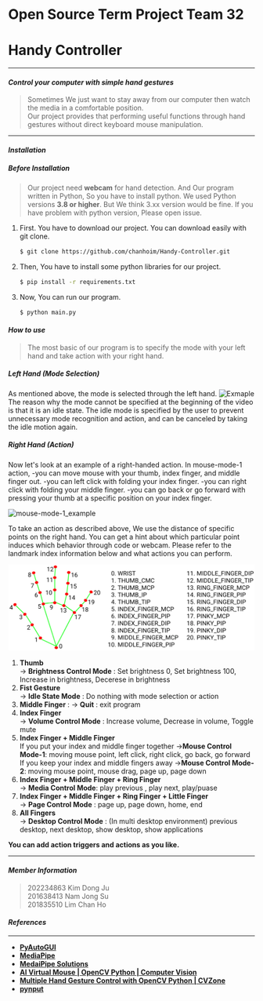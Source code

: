 # **Open Source Term Project Team 32**

# **Handy Controller**
--------------------------------------------------
#### ***Control your computer with simple hand gestures***
> Sometimes We just want to stay away from our computer then watch the media in a comfortable position.  
> Our project provides that performing useful functions through hand gestures without direct keyboard mouse manipulation.

--------------------------------------------------
#### ***Installation***

##### Before Installation  
> Our project need **webcam** for hand detection. 
And Our program written in Python, So you have to install python. We used Python versions **3.8 or higher**. But We think 3.xx version would be fine.
If you have problem with python version, Please open issue. 
1. First. You have to download our project. You can download easily with git clone.
   ```sh
   $ git clone https://github.com/chanhoim/Handy-Controller.git
   ```
2. Then, You have to install some python libraries for our project. 
   ```sh
   $ pip install -r requirements.txt 
    ```
3. Now, You can run our program.
   ```sh
   $ python main.py
   ```




#### ***How to use***

>The most basic of our program is to specify the mode with your left hand and take action with your right hand. 


##### Left Hand (Mode Selection)
As mentioned above, the mode is selected through the left hand. 
![Exmaple](https://user-images.githubusercontent.com/101717041/207253397-e8b652c8-3e37-4fda-99bf-f8d8baa5ed73.gif)
The reason why the mode cannot be specified at the beginning of the video is that it is an idle state. The idle mode is specified by the user to prevent unnecessary mode recognition and action, and can be canceled by taking the idle motion again.  

##### Right Hand (Action)
Now let's look at an example of a right-handed action. In mouse-mode-1 action, 
-you can move mouse with your thumb, index finger, and middle finger out.
-you can left click with folding your index finger.
-you can right click with folding your middle finger.
-you can go back or go forward with pressing your thumb at a specific position on your index finger.

![mouse-mode-1_example](https://user-images.githubusercontent.com/101717041/207259502-1bb6c5aa-9e8c-4094-b2d7-ea5b80882ba2.gif)

To take an action as described above, We use the distance of specific points on the right hand.
You can get a hint about which particular point induces which behavior through code or webcam.
Please refer to the landmark index information below and what actions you can perform.
 

![Hand_Landmarks](https://github.com/chanhoim/Handy-Controller/blob/dev_KKDDJJ/hand_landmarks.png?raw=true)



1. **Thumb**  
-> **Brightness Control Mode**  : Set brightness 0, Set brightness 100, Increase in brightness, Decerese in brightness
2. **Fist Gesture**  
-> **Idle State Mode** : Do nothing with mode selection or action  
3. **Middle Finger**  : 
-> **Quit**  : exit program 
4. **Index Finger**  
-> **Volume Control Mode**  : Increase volume, Decrease in volume, Toggle mute
5. **Index Finger + Middle Finger**  
If you put your index and middle finger together
->**Mouse Control Mode-1**: moving mouse point, left click, right click, go back, go forward
If you keep your index and middle fingers away
->**Mouse Control Mode-2**: moving mouse point, mouse drag, page up, page down
6. **Index Finger + Middle Finger + Ring Finger**  
-> **Media Control Mode**: play previous , play next, play/puase
7. **Index Finger + Middle Finger + Ring Finger + Little Finger**  
-> **Page Control Mode**  : page up, page down, home, end
8. **All Fingers**  
-> **Desktop Control Mode**  : (In multi desktop environment) previous desktop, next desktop, show desktop, show applications

**You can add action triggers and actions as you like.**

--------------------------------------------------

#### ***Member Information***

> 202234863 Kim Dong Ju  
> 201638413 Nam Jong Su  
> 201835510 Lim Chan Ho  

#### ***References***  
--------------------------------------------------
-  **[PyAutoGUI](https://pyautogui.readthedocs.io/en/latest/)**
- **[MediaPipe](https://google.github.io/mediapipe/)**
- **[MedaiPipe Solutions](https://mediapipe.dev/)**
- **[AI Virtual Mouse | OpenCV Python | Computer Vision](https://youtu.be/8gPONnGIPgw)**
- **[Multiple Hand Gesture Control with OpenCV Python | CVZone](https://youtu.be/3xfOa4yeOb0)**
- **[pynput](https://pypi.org/project/pynput/)**
